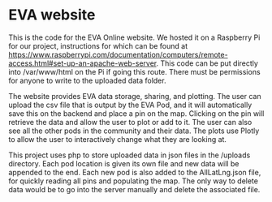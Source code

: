 # EVA website

This is the code for the EVA Online website. We hosted it on a Raspberry Pi for our project, instructions for which can be found at https://www.raspberrypi.com/documentation/computers/remote-access.html#set-up-an-apache-web-server. This code can be put directly into /var/www/html on the Pi if going this route. There must be permissions for anyone to write to the uploaded data folder.

The website provides EVA data storage, sharing, and plotting. The user can upload the csv file that is output by the EVA Pod, and it will automatically save this on the backend and place a pin on the map. Clicking on the pin will retrieve the data and allow the user to plot or add to it. The user can also see all the other pods in the community and their data. The plots use Plotly to allow the user to interactively change what they are looking at.

This project uses php to store uploaded data in json files in the /uploads directory. Each pod location is given its own file and new data will be appended to the end. Each new pod is also added to the AllLatLng.json file, for quickly reading all pins and populating the map. The only way to delete data would be to go into the server manually and delete the associated file.
